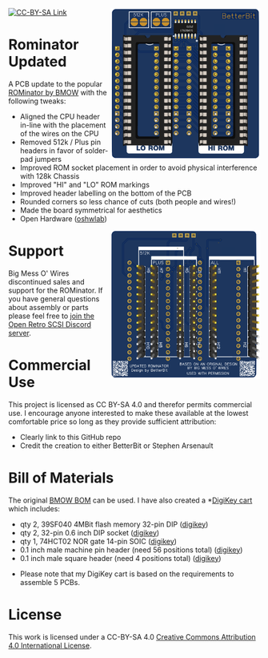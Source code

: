 [![CC-BY-SA Link](https://img.shields.io/badge/License-CC%20BY--SA%204.0-lightgrey.svg)](http://creativecommons.org/licenses/by-sa/4.0)
<img align="right" width="300" height="302" src="https://github.com/Stephen-Arsenault/Rominator-Updated/blob/main/images/rominator-banner.png?raw=true">

# Rominator Updated
A PCB update to the popular [ROMinator by BMOW](https://www.bigmessowires.com/mac-rom-inator/) with the following tweaks:
 - Aligned the CPU header in-line with the placement of the wires on the CPU
 - Removed 512k / Plus pin headers in favor of solder-pad jumpers
 - Improved ROM socket placement in order to avoid physical interference with 128k Chassis
 - Improved "HI" and "LO" ROM markings
 - Improved header labelling on the bottom of the PCB
 - Rounded corners so less chance of cuts (both people and wires!)
 - Made the board symmetrical for aesthetics
 - Open Hardware ([oshwlab](https://oshwlab.com/stephenarsenault/bmow-rominator-revision))

<img align="right" width="300" height="298" src="https://github.com/Stephen-Arsenault/Rominator-Updated/blob/main/images/rominator-back-banner.png?raw=true">

# Support
Big Mess O' Wires discontinued sales and support for the ROMinator. If you have general questions about assembly or parts please feel free to [join the Open Retro SCSI Discord server](https://discord.gg/5AtypUqFCT).

# Commercial Use
This project is licensed as CC BY-SA 4.0 and therefor permits commercial use. I encourage anyone interested to make these available at the lowest comfortable price so long as they provide sufficient attribution:
 - Clearly link to this GitHub repo
 - Credit the creation to either BetterBit or Stephen Arsenault

 # Bill of Materials
 The original [BMOW BOM](https://www.bigmessowires.com/rom-adapter/make-your-own-kit.txt) can be used. I have also created a *[DigiKey cart](https://www.digikey.com/short/22vtrr3m) which includes:
 - qty 2, 39SF040 4MBit flash memory 32-pin DIP ([digikey](http://www.digikey.com/product-detail/en/SST39SF040-70-4C-PHE/SST39SF040-70-4C-PHE-ND/2297835))
 - qty 2, 32-pin 0.6 inch DIP socket ([digikey](https://www.digikey.com/en/products/detail/ICS-632-T/2057-ICS-632-T-ND/9832864?itemSeq=377778527))
 - qty 1, 74HCT02 NOR gate 14-pin SOIC ([digikey](https://www.digikey.com/en/products/detail/texas-instruments/SN74HCT02D/376867))
 - 0.1 inch male machine pin header (need 56 positions total) ([digikey](https://www.digikey.com/en/products/detail/PREC014SAAN-RC/S1012EC-14-ND/2774840?itemSeq=377778870))
 - 0.1 inch male square header (need 4 positions total) ([digikey](https://www.digikey.com/en/products/detail/sullins-connector-solutions/PREC004SBAN-M71RC/2774930))
* Please note that my DigiKey cart is based on the requirements to assemble 5 PCBs.

# License
This work is licensed under a CC-BY-SA 4.0
[Creative Commons Attribution 4.0 International License](http://creativecommons.org/licenses/by-sa/4.0).
